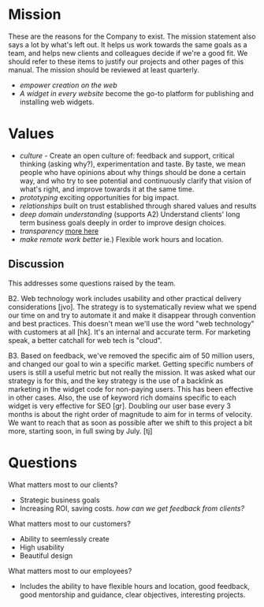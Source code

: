 
# Mission

These are the reasons for the Company to exist. The mission statement also says a lot by what's left out. It helps us work towards the same goals as a team, and helps new clients and colleagues decide if we're a good fit. We should refer to these items to justify our projects and other pages of this manual. The mission should be reviewed at least quarterly.

  * *empower creation on the web*
  * *A widget in every website* become the go-to platform for publishing and installing web widgets.

# Values

  * *culture* - Create an open culture of: feedback and support, critical thinking (asking why?), experimentation and taste. By taste, we mean people who have opinions about why things should be done a certain way, and who try to see potential and continuously clarify that vision of what's right, and improve towards it at the same time.
  * *prototyping* exciting opportunities for big impact.
  * *relationships* built on trust established through shared values and results
  * *deep domain understanding* (supports A2) Understand clients' long term business goals deeply in order to improve design choices.
  * *transparency* [more here](./TRANSPARENCY.md)
  * *make remote work better* ie.) Flexible work hours and location.

## Discussion

This addresses some questions raised by the team.

B2. Web technology work includes usability and other practical delivery considerations [jvo]. The strategy is to systematically review what we spend our time on and try to automate it and make it disappear through convention and best practices. This doesn't mean we'll use the word "web technology" with customers at all [hk]. It's an internal and accurate term. For marketing speak, a better catchall for web tech is "cloud".

B3. Based on feedback, we've removed the specific aim of 50 million users, and changed our goal to win a specific market. Getting specific numbers of users is still a useful metric but not really the mission. It was asked what our strategy is for this, and the key strategy is the use of a backlink as marketing in the widget code for non-paying users. This has been effective in other cases. Also, the use of keyword rich domains specific to each widget is very effective for SEO [gr]. Doubling our user base every 3 months is about the right order of magnitude to aim for in terms of velocity. We want to reach that as soon as possible after we shift to this project a bit more, starting soon, in full swing by July. [tj]

# Questions

What matters most to our clients?
  * Strategic business goals
  * Increasing ROI, saving costs.
*how can we get feedback from clients?*

What matters most to our customers?
  * Ability to seemlessly create
  * High usability
  * Beautiful design

What matters most to our employees?
  * Includes the ability to have flexible hours and location, good feedback, good mentorship and guidance, clear objectives, interesting projects.
